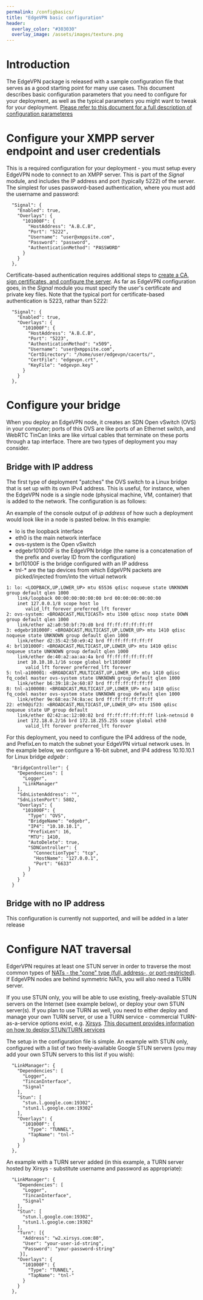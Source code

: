 ```yaml
---
permalink: /configbasics/
title: "EdgeVPN basic configuration"
header:
  overlay_color: "#303030"
  overlay_image: /assets/images/texture.png
---
```


# Introduction

The EdgeVPN package is released with a sample configuration file that serves as a good starting point for many use cases. This document describes basic configuration parameters that you need to configure for your deployment, as well as the typical parameters you might want to tweak for your deployment. [Please refer to this document for a full description of configuration parameteres](/configfile)

# Configure your XMPP server endpoint and user credentials

This is a required configuration for your deployment - you must setup every EdgeVPN node to connect to an XMPP server. This is part of the _Signal_ module, and includes the IP address and port (typically 5222) of the server. The simplest for uses password-based authentication, where you must add the username and password:


```
  "Signal": {
    "Enabled": true,
    "Overlays": {
      "101000F": {
        "HostAddress": "A.B.C.B",
        "Port": "5222",
        "Username": "user@xmppsite.com",
        "Password": "password",
        "AuthenticationMethod": "PASSWORD"
      }
    }
  },
```

Certificate-based authentication requires additional steps to [create a CA, sign certificates, and configure the server](/openfireconfig). As far as EdgeVPN configuration goes, in the _Signal_ module you must specify the user's certificate and private key files. Note that the typical port for certificate-based authentication is 5223, rathar than 5222:

```
  "Signal": {
    "Enabled": true,
    "Overlays": {
      "101000F": {
        "HostAddress": "A.B.C.B",
        "Port": "5223",
        "AuthenticationMethod": "x509",
        "Username": "user@xmppsite.com",
        "CertDirectory": "/home/user/edgevpn/cacerts/",
        "CertFile": "edgevpn.crt",
        "KeyFile": "edgevpn.key"
      }
    }
  },
```

# Configure your bridge 

When you deploy an EdgeVPN node, it creates an SDN Open vSwitch (OVS) in your computer; ports of this OVS are like ports of an Ethernet switch, and WebRTC TinCan links are like virtual cables that terminate on these ports through a tap interface. There are two types of deployment you may consider. 

## Bridge with IP address

The first type of deployment "patches" the OVS switch to a Linux bridge that is set up with its own IPv4 address. This is useful, for instance, when the EdgeVPN node is a single node (physical machine, VM, container) that is added to the network. The configuration is as follows:

An example of the console output of _ip address_ of how such a deployment would look like in a node is pasted below. In this example:

* lo is the loopback interface
* eth0 is the main network interface
* ovs-system is the Open vSwitch
* edgebr101000F is the EdgeVPN bridge (the name is a concatenation of the prefix and overlay ID from the configuration)
* brl10100F is the bridge configured with an IP address
* tnl-* are the tap devices from which EdgeVPN packets are picked/injected from/into the virtual network

```
1: lo: <LOOPBACK,UP,LOWER_UP> mtu 65536 qdisc noqueue state UNKNOWN group default qlen 1000
    link/loopback 00:00:00:00:00:00 brd 00:00:00:00:00:00
    inet 127.0.0.1/8 scope host lo
       valid_lft forever preferred_lft forever
2: ovs-system: <BROADCAST,MULTICAST> mtu 1500 qdisc noop state DOWN group default qlen 1000
    link/ether a2:a0:50:bf:79:d0 brd ff:ff:ff:ff:ff:ff
3: edgebr101000F: <BROADCAST,MULTICAST,UP,LOWER_UP> mtu 1410 qdisc noqueue state UNKNOWN group default qlen 1000
    link/ether d2:35:42:50:e9:42 brd ff:ff:ff:ff:ff:ff
4: brl101000F: <BROADCAST,MULTICAST,UP,LOWER_UP> mtu 1410 qdisc noqueue state UNKNOWN group default qlen 1000
    link/ether de:40:a2:aa:aa:4a brd ff:ff:ff:ff:ff:ff
    inet 10.10.10.1/16 scope global brl101000F
       valid_lft forever preferred_lft forever
5: tnl-a100001: <BROADCAST,MULTICAST,UP,LOWER_UP> mtu 1410 qdisc fq_codel master ovs-system state UNKNOWN group default qlen 1000
    link/ether b6:39:18:2e:60:87 brd ff:ff:ff:ff:ff:ff
8: tnl-a100008: <BROADCAST,MULTICAST,UP,LOWER_UP> mtu 1410 qdisc fq_codel master ovs-system state UNKNOWN group default qlen 1000
    link/ether 9e:68:ea:74:8a:ec brd ff:ff:ff:ff:ff:ff
22: eth0@if23: <BROADCAST,MULTICAST,UP,LOWER_UP> mtu 1500 qdisc noqueue state UP group default 
    link/ether 02:42:ac:12:00:02 brd ff:ff:ff:ff:ff:ff link-netnsid 0
    inet 172.18.0.2/16 brd 172.18.255.255 scope global eth0
       valid_lft forever preferred_lft forever
```

For this deployment, you need to configure the IP4 address of the node, and PrefixLen to match the subnet your EdgeVPN virtual network uses. In the example below, we configure a 16-bit subnet, and IP4 address 10.10.10.1 for Linux bridge _edgebr_ :

```
  "BridgeController": {
    "Dependencies": [
      "Logger",
      "LinkManager"
    ],
    "SdnListenAddress": "",
    "SdnListenPort": 5802,
    "Overlays": {
      "101000F": {
        "Type": "OVS",
        "BridgeName": "edgebr",
        "IP4": "10.10.10.1",
        "PrefixLen": 16,
        "MTU": 1410,
        "AutoDelete": true,
        "SDNController": {
          "ConnectionType": "tcp",
          "HostName": "127.0.0.1",
          "Port": "6633"
        }
      }
    }
  }
```

## Bridge with no IP address

This configuration is currently not supported, and will be added in a later release

# Configure NAT traversal

EdgerVPN requires at least one STUN server in order to traverse the most common types of [NATs - the "cone" type (full, address-, or port-restricted)](https://en.wikipedia.org/wiki/Network_address_translation). If EdgeVPN nodes are behind symmetric NATs, you will also need a TURN server.

If you use STUN only, you will be able to use existing, freely-available STUN servers on the Internet (see example below), or deploy your own STUN server(s). If you plan to use TURN as well, you need to either deploy and manage your own TURN server, or use a TURN service - commercial TURN-as-a-service options exist, e.g. [Xirsys](http://www.xirsys.net). [This document provides information on how to deploy STUN/TURN services](/stunturn)

The setup in the configuration file is simple. An example with STUN only, configured with a list of two freely-available Google STUN servers (you may add your own STUN servers to this list if you wish):

```
  "LinkManager": {
    "Dependencies": [
      "Logger",
      "TincanInterface",
      "Signal"
    ],
    "Stun": [
      "stun.l.google.com:19302",
      "stun1.l.google.com:19302"
    ],
    "Overlays": {
      "101000F": {
        "Type": "TUNNEL",
        "TapName": "tnl-"
      }
    }
  },
```

An example with a TURN server added (in this example, a TURN server hosted by Xirsys - substitute username and password as appropriate):

```
  "LinkManager": {
    "Dependencies": [
      "Logger",
      "TincanInterface",
      "Signal"
    ],
    "Stun": [
      "stun.l.google.com:19302",
      "stun1.l.google.com:19302"
    ],
    "Turn": [{
      "Address": "w2.xirsys.com:80",
      "User": "your-user-id-string",
      "Password": "your-password-string"
     }],
    "Overlays": {
      "101000F": {
        "Type": "TUNNEL",
        "TapName": "tnl-"
      }
    }
  },
```


